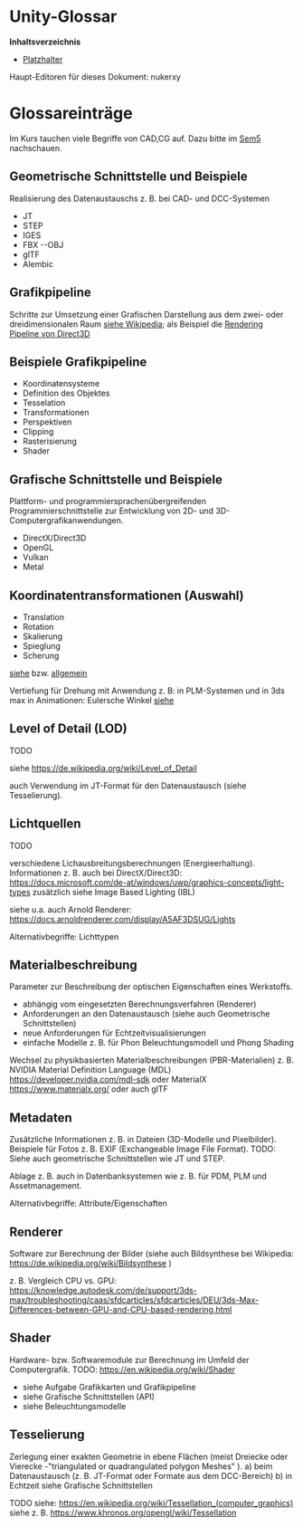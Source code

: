<!----------
title: "Wahlfplichtmodul Unity"
date: "Semester 6"
keywords: [Unity, Echtzeitvisualisierung, DHGE, Semester 6]
header-includes:

  - \usepackage{enumitem}
  - \setlistdepth{20}
  - \renewlist{itemize}{itemize}{20}
  - \renewlist{enumerate}{enumerate}{20}
  - \setlist[itemize]{label=$\cdot$}
  - \setlist[itemize,1]{label=\textbullet}
  - \setlist[itemize,2]{label=--}
  - \setlist[itemize,3]{label=*}

---------->

Unity-Glossar
===========================================

<!-- md2apkg ignore-card -->

<!-- START doctoc generated TOC please keep comment here to allow auto update -->
<!-- DON'T EDIT THIS SECTION, INSTEAD RE-RUN doctoc TO UPDATE -->
**Inhaltsverzeichnis**

- [Platzhalter](#platzhalter)

<!-- END doctoc generated TOC please keep comment here to allow auto update -->

Haupt-Editoren für dieses Dokument: nukerxy

<!--newpage-->


# Glossareinträge

<!-- md2apkg ignore-card -->

Im Kurs tauchen viele Begriffe von CAD,CG auf. Dazu bitte im [Sem5](https://github.com/importPI19fromDHGE/dhge-pi19-sem5/blob/main/GDV-HERBST/appendix/Glossar.md) nachschauen.

## Geometrische Schnittstelle und Beispiele

Realisierung des Datenaustauschs z. B. bei CAD- und DCC-Systemen

- JT
- STEP
- IGES
- FBX
--OBJ
- glTF
- Alembic

## Grafikpipeline

Schritte zur Umsetzung einer Grafischen Darstellung aus dem zwei- oder dreidimensionalen Raum [siehe Wikipedia](https://de.wikipedia.org/wiki/Grafikpipeline); als Beispiel die [Rendering Pipeline von Direct3D](https://docs.microsoft.com/en-us/windows-hardware/drivers/display/rendering-pipeline)

## Beispiele Grafikpipeline

- Koordinatensysteme
- Definition des Objektes
- Tesselation
- Transformationen
- Perspektiven
- Clipping
- Rasterisierung
- Shader

## Grafische Schnittstelle und Beispiele

Plattform- und programmiersprachenübergreifenden Programmierschnittstelle zur Entwicklung von 2D- und 3D-Computergrafikanwendungen.

- DirectX/Direct3D
- OpenGL
- Vulkan
- Metal

## Koordinatentransformationen (Auswahl)

- Translation
- Rotation
- Skalierung
- Spieglung
- Scherung

[siehe](https://de.wikipedia.org/wiki/Koordinatentransformation) bzw. [allgemein](https://de.wikipedia.org/wiki/Liste_von_Transformationen_in_der_Mathematik)

Vertiefung für Drehung mit Anwendung z. B: in PLM-Systemen und in 3ds max in Animationen: Eulersche Winkel [siehe](https://de.wikipedia.org/wiki/Eulersche_Winkel)

## Level of Detail (LOD)

TODO

siehe https://de.wikipedia.org/wiki/Level_of_Detail

auch Verwendung im JT-Format für den Datenaustausch (siehe Tesselierung).

## Lichtquellen

TODO

verschiedene Lichausbreitungsberechnungen (Energieerhaltung). <!-- ?! --->
Informationen z. B. auch bei DirectX/Direct3D: https://docs.microsoft.com/de-at/windows/uwp/graphics-concepts/light-types
zusätzlich siehe Image Based Lighting (IBL)

siehe u.a. auch Arnold Renderer: https://docs.arnoldrenderer.com/display/A5AF3DSUG/Lights

Alternativbegriffe: Lichttypen

## Materialbeschreibung

Parameter zur Beschreibung der optischen Eigenschaften eines Werkstoffs.

- abhängig vom eingesetzten Berechnungsverfahren (Renderer)
- Anforderungen an den Datenaustausch (siehe auch Geometrische Schnittstellen)
- neue Anforderungen für Echtzeitvisualisierungen
- einfache Modelle z. B. für Phon Beleuchtungsmodell und Phong Shading

Wechsel zu physikbasierten Materialbeschreibungen (PBR-Materialien)
z. B. NVIDIA Material Definition Language (MDL)  https://developer.nvidia.com/mdl-sdk oder MaterialX https://www.materialx.org/ oder auch glTF

## Metadaten

Zusätzliche Informationen z. B. in Dateien (3D-Modelle und Pixelbilder). Beispiele für Fotos z. B. EXIF (Exchangeable Image File Format).
TODO: Siehe auch geometrische Schnittstellen wie JT und STEP.

Ablage z. B. auch in Datenbanksystemen wie z. B. für PDM, PLM und Assetmanagement.

Alternativbegriffe: Attribute/Eigenschaften

## Renderer

Software zur Berechnung der Bilder (siehe auch Bildsynthese bei Wikipedia: https://de.wikipedia.org/wiki/Bildsynthese )

z. B. Vergleich CPU vs. GPU: https://knowledge.autodesk.com/de/support/3ds-max/troubleshooting/caas/sfdcarticles/sfdcarticles/DEU/3ds-Max-Differences-between-GPU-and-CPU-based-rendering.html

## Shader

Hardware- bzw. Softwaremodule zur Berechnung im Umfeld der Computergrafik. TODO: https://en.wikipedia.org/wiki/Shader

- siehe Aufgabe Grafikkarten und Grafikpipeline
- siehe Grafische Schnittstellen (API)
- siehe Beleuchtungsmodelle

## Tesselierung

Zerlegung einer exakten Geometrie in ebene Flächen (meist Dreiecke oder Vierecke -"triangulated or quadrangulated polygon Meshes" ).
a) beim Datenaustausch (z. B. JT-Format oder Formate aus dem DCC-Bereich)
b) in Echtzeit siehe Grafische Schnittstellen

TODO
siehe: https://en.wikipedia.org/wiki/Tessellation_(computer_graphics)
siehe  z. B. https://www.khronos.org/opengl/wiki/Tessellation


